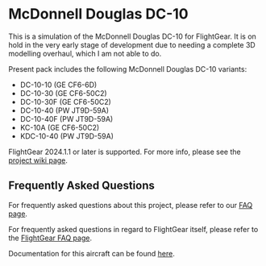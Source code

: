 # McDonnell Douglas DC-10
This is a simulation of the McDonnell Douglas DC-10 for FlightGear. It is on hold in the very early stage of development due to needing a complete 3D modelling overhaul, which I am not able to do.

Present pack includes the following McDonnell Douglas DC-10 variants:
- DC-10-10 (GE CF6-6D)
- DC-10-30 (GE CF6-50C2)
- DC-10-30F (GE CF6-50C2)
- DC-10-40 (PW JT9D-59A)
- DC-10-40F (PW JT9D-59A)
- KC-10A (GE CF6-50C2)
- KDC-10-40 (PW JT9D-59A)

FlightGear 2024.1.1 or later is supported. For more info, please see the [project wiki page](https://wiki.flightgear.org/McDonnell_Douglas_DC-10).

## Frequently Asked Questions
For frequently asked questions about this project, please refer to our [FAQ page](https://github.com/Octal450/DC-10/blob/master/Docs/FAQ.md).

For frequently asked questions in regard to FlightGear itself, please refer to the [FlightGear FAQ page](https://wiki.flightgear.org/Frequently_asked_questions).

Documentation for this aircraft can be found [here](https://github.com/Octal450/FlightGear-Aircraft-Documentation/tree/master/DC-10).
